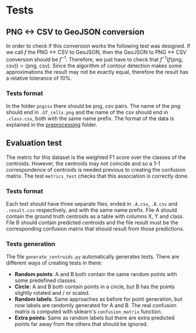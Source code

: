 # Tests
## PNG <-> CSV to GeoJSON conversion

In order to check if this conversion works the following test was designed. If we call $f$ the PNG <-> CSV to GeoJSON, then the GeoJSON to PNG <-> CSV conversion should be $f^{-1}$. Therefore, we just have to check that $f^{-1} (f(\text{png, csv})) = (\text{png, csv})$. Since the algorithm of contour detection makes some approximations the result may not be exactly equal, therefore the result has a relative tolerance of $10$\%.

 ### Tests format
 
 In the folder `pngcsv` there should be png, csv pairs. The name of the png should end in `.GT_cells.png` and the name of the csv should end in `.class.csv`, both with the same name prefix. The format of the data is explained in the [preprocessing](../preprocessing) folder.
 
 ## Evaluation test
 
 The metric for this dataset is the weighted F1 score over the classes of the centroids. However, the centroids may not coincide and so a 1-1 correspondence of centroids is needed previous to creating the confusion matrix. The test `metrics_test` checks that this association is correctly done.
 
 ### Tests format
 
 Each test should have three separate files, ended in `.A.csv`, `.B.csv` and `.result.csv` respectively, and with the same name prefix. File A should contain the ground truth centroids as a table with columns X, Y and class. File B should contain predicted centroids and the file result must be the corresponding confusion matrix that should result from those predictions.
 
 ### Tests generation
 
 The file `generate_centroids.py` automatically generates tests. There are different ways of creating tests in there:
 
 * __Random points__: A and B both contain the same random points with some predefined classes. 
 * __Circle__: A and B both contain points in a circle, but B has the points slightly rotated and / or scaled.
 * __Random labels__: Same approaches as before for point generation, but now labels are randomly generated for A and B. The real confusion matrix is computed with sklearn's `confusion_matrix` function.
 * __Extra points__: Same as random labels but there are extra predicted points far away from the others that should be ignored.
